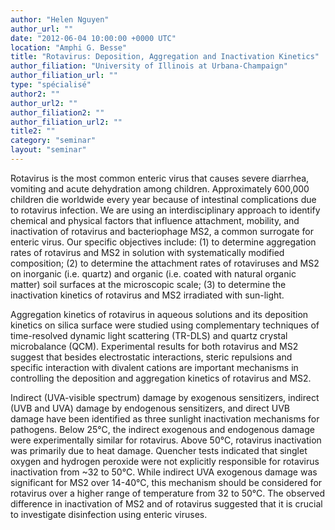 ```yaml
---
author: "Helen Nguyen"
author_url: ""
date: "2012-06-04 10:00:00 +0000 UTC"
location: "Amphi G. Besse"
title: "Rotavirus: Deposition, Aggregation and Inactivation Kinetics"
author_filiation: "University of Illinois at Urbana-Champaign"
author_filiation_url: ""
type: "spécialisé"
author2: ""
author_url2: ""
author_filiation2: ""
author_filiation_url2: ""
title2: ""
category: "seminar" 
layout: "seminar"
---
```


Rotavirus is the most common enteric virus that causes severe diarrhea, vomiting and acute dehydration among children. Approximately 600,000 children die worldwide every year because of intestinal complications due to rotavirus infection. We are using an interdisciplinary approach to identify chemical and physical factors that influence attachment, mobility, and inactivation of rotavirus and bacteriophage MS2, a common surrogate for enteric virus. Our specific objectives include: (1) to determine aggregation rates of rotavirus and MS2 in solution with systematically modified composition; (2) to determine the attachment rates of rotaviruses and MS2 on inorganic (i.e. quartz) and organic (i.e. coated with natural organic matter) soil surfaces at the microscopic scale; (3) to determine the inactivation kinetics of rotavirus and MS2 irradiated with sun-light. 



Aggregation kinetics of rotavirus in aqueous solutions and its deposition kinetics on silica surface were studied using complementary techniques of time-resolved dynamic light scattering (TR-DLS) and quartz crystal microbalance (QCM). Experimental results for both rotavirus and MS2 suggest that besides electrostatic interactions, steric repulsions and specific interaction with divalent cations are important mechanisms in controlling the deposition and aggregation kinetics of rotavirus and MS2. 



Indirect (UVA-visible spectrum) damage by exogenous sensitizers, indirect (UVB and UVA) damage by endogenous sensitizers, and direct UVB damage have been identified as three sunlight inactivation mechanisms for pathogens. Below 25°C, the indirect exogenous and endogenous damage were experimentally similar for rotavirus. Above 50°C, rotavirus inactivation was primarily due to heat damage. Quencher tests indicated that singlet oxygen and hydrogen peroxide were not explicitly responsible for rotavirus inactivation from ~32 to 50°C. While indirect UVA exogenous damage was significant for MS2 over 14-40°C, this mechanism should be considered for rotavirus over a higher range of temperature from 32 to 50°C. The observed difference in inactivation of MS2 and of rotavirus suggested that it is crucial to investigate disinfection using enteric viruses.



 

